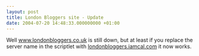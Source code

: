 ```yaml
---
layout: post
title: London Bloggers site - Update
date: 2004-07-20 14:48:33.000000000 +01:00
---
```

Well <a href="https://www.londonbloggers.co.uk">www.londonbloggers.co.uk</a> is still down, but at least if you replace the server name in the scriptlet with <a href="https://londonbloggers.iamcal.com">londonbloggers.iamcal.com</a> it now works.
